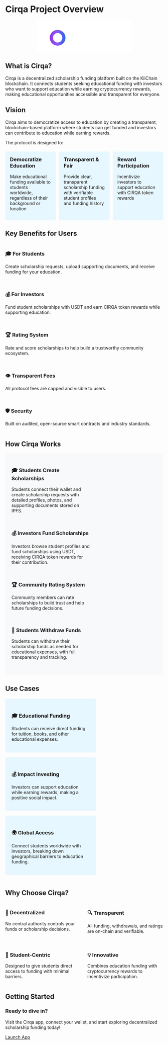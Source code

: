# Cirqa Project Overview

<div align="center">
  <img src="./assets/images/logo.svg" width="300" class="cirqa-logo">
</div>

## What is Cirqa?

<div class="cirqa-highlight">
Cirqa is a decentralized scholarship funding platform built on the KiiChain blockchain. It connects students seeking educational funding with investors who want to support education while earning cryptocurrency rewards, making educational opportunities accessible and transparent for everyone.
</div>

## Vision

<div class="cirqa-note">
Cirqa aims to democratize access to education by creating a transparent, blockchain-based platform where students can get funded and investors can contribute to education while earning rewards.
</div>

The protocol is designed to:

<div style="display: flex; justify-content: space-between; margin: 20px 0;">
  <div style="flex: 1; padding: 15px; background-color: #e6f7ff; border-radius: 5px; margin-right: 10px;">
    <h3 style="margin-top: 0;">Democratize Education</h3>
    <p>Make educational funding available to students worldwide, regardless of their background or location</p>
  </div>
  <div style="flex: 1; padding: 15px; background-color: #e6f7ff; border-radius: 5px; margin-right: 10px;">
    <h3 style="margin-top: 0;">Transparent & Fair</h3>
    <p>Provide clear, transparent scholarship funding with verifiable student profiles and funding history</p>
  </div>
  <div style="flex: 1; padding: 15px; background-color: #e6f7ff; border-radius: 5px;">
    <h3 style="margin-top: 0;">Reward Participation</h3>
    <p>Incentivize investors to support education with CIRQA token rewards</p>
  </div>
</div>

## Key Benefits for Users

<div class="cirqa-highlight">
  <div style="display: grid; grid-template-columns: repeat(auto-fit, minmax(250px, 1fr)); gap: 15px;">
    <div>
      <h3>🎓 For Students</h3>
      <p>Create scholarship requests, upload supporting documents, and receive funding for your education.</p>
    </div>
    <div>
      <h3>💰 For Investors</h3>
      <p>Fund student scholarships with USDT and earn CIRQA token rewards while supporting education.</p>
    </div>
    <div>
      <h3>🏆 Rating System</h3>
      <p>Rate and score scholarships to help build a trustworthy community ecosystem.</p>
    </div>
    <div>
      <h3>👁️ Transparent Fees</h3>
      <p>All protocol fees are capped and visible to users.</p>
    </div>
    <div>
      <h3>🛡️ Security</h3>
      <p>Built on audited, open-source smart contracts and industry standards.</p>
    </div>
  </div>
</div>

## How Cirqa Works

<div style="background-color: #f8f9fa; padding: 20px; border-radius: 5px; margin-bottom: 20px;">
  <div style="display: flex; flex-wrap: wrap; justify-content: space-between;">
    <div style="flex-basis: 45%; min-width: 250px; margin-bottom: 15px;">
      <h3>🎓 Students Create Scholarships</h3>
      <p>Students connect their wallet and create scholarship requests with detailed profiles, photos, and supporting documents stored on IPFS.</p>
    </div>
    <div style="flex-basis: 45%; min-width: 250px; margin-bottom: 15px;">
      <h3>💰 Investors Fund Scholarships</h3>
      <p>Investors browse student profiles and fund scholarships using USDT, receiving CIRQA token rewards for their contribution.</p>
    </div>
    <div style="flex-basis: 45%; min-width: 250px; margin-bottom: 15px;">
      <h3>🏆 Community Rating System</h3>
      <p>Community members can rate scholarships to build trust and help future funding decisions.</p>
    </div>
    <div style="flex-basis: 45%; min-width: 250px; margin-bottom: 15px;">
      <h3>💸 Students Withdraw Funds</h3>
      <p>Students can withdraw their scholarship funds as needed for educational expenses, with full transparency and tracking.</p>
    </div>
  </div>
</div>

## Use Cases

<div style="display: flex; flex-wrap: wrap; justify-content: space-between; margin: 20px 0;">
  <div style="flex-basis: 30%; min-width: 250px; background-color: #e6f7ff; padding: 20px; border-radius: 5px; margin-bottom: 15px;">
    <h3>🎓 Educational Funding</h3>
    <p>Students can receive direct funding for tuition, books, and other educational expenses.</p>
  </div>
  <div style="flex-basis: 30%; min-width: 250px; background-color: #e6f7ff; padding: 20px; border-radius: 5px; margin-bottom: 15px;">
    <h3>💰 Impact Investing</h3>
    <p>Investors can support education while earning rewards, making a positive social impact.</p>
  </div>
  <div style="flex-basis: 30%; min-width: 250px; background-color: #e6f7ff; padding: 20px; border-radius: 5px; margin-bottom: 15px;">
    <h3>🌍 Global Access</h3>
    <p>Connect students worldwide with investors, breaking down geographical barriers to education funding.</p>
  </div>
</div>

## Why Choose Cirqa?

<div class="cirqa-highlight">
  <div style="display: grid; grid-template-columns: repeat(auto-fit, minmax(200px, 1fr)); gap: 20px;">
    <div>
      <h3>🔗 Decentralized</h3>
      <p>No central authority controls your funds or scholarship decisions.</p>
    </div>
    <div>
      <h3>🔍 Transparent</h3>
      <p>All funding, withdrawals, and ratings are on-chain and verifiable.</p>
    </div>
    <div>
      <h3>👤 Student-Centric</h3>
      <p>Designed to give students direct access to funding with minimal barriers.</p>
    </div>
    <div>
      <h3>💡 Innovative</h3>
      <p>Combines education funding with cryptocurrency rewards to incentivize participation.</p>
    </div>
  </div>
</div>

## Getting Started

<div class="cirqa-note">
  <h3>Ready to dive in?</h3>
  <p>Visit the Cirqa app, connect your wallet, and start exploring decentralized scholarship funding today!</p>
  <a target="_blank" href="https://cirqa.netlify.app/" class="cirqa-button">Launch App</a>
</div>